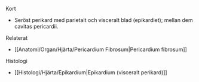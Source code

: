 Kort
- Seröst perikard med parietalt och visceralt blad (epikardiet); mellan dem cavitas pericardii.

Relaterat
- [[Anatomi/Organ/Hjärta/Pericardium Fibrosum|Pericardium fibrosum]]
 
 Histologi
 - [[Histologi/Hjärta/Epikardium|Epikardium (visceralt perikard)]]
